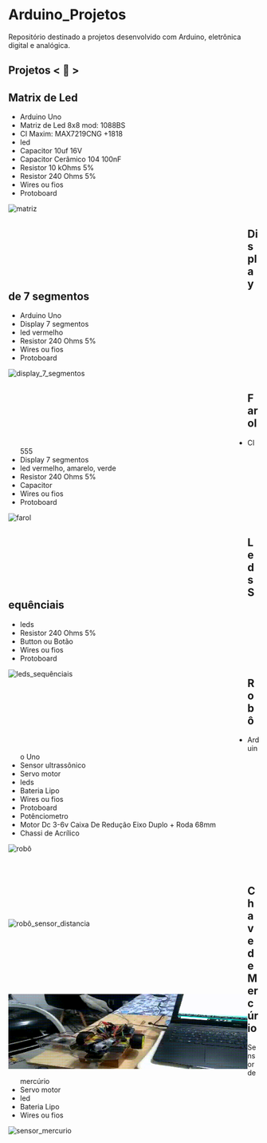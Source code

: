 # Arduino_Projetos
 Repositório destinado a projetos desenvolvido com Arduino, eletrônica digital e analógica.

## Projetos < 🚀 >

## Matrix de Led

* Arduino Uno
* Matriz de Led 8x8 mod: 1088BS
* CI Maxim: MAX7219CNG +1818
* led
* Capacitor 10uf 16V
* Capacitor Cerâmico 104 100nF
* Resistor 10 kOhms 5%
* Resistor 240 Ohms 5%
* Wires ou fios
* Protoboard

<img align="left" alt="matriz" width="480px" height="150px" src="https://github.com/alexaugusto23/Arduino_Projetos/blob/main/img/matriz_led_01.gif">

<br>

## Display de 7 segmentos

* Arduino Uno
* Display 7 segmentos
* led vermelho
* Resistor 240 Ohms 5%
* Wires ou fios
* Protoboard

<img align="left" alt="display_7_segmentos" width="480px" height="150px" src="https://github.com/alexaugusto23/Arduino_Projetos/blob/main/img/display_7_segmentos.gif">

<br/>

## Farol

* CI 555
* Display 7 segmentos
* led vermelho, amarelo, verde
* Resistor 240 Ohms 5%
* Capacitor
* Wires ou fios
* Protoboard

<img align="left" alt="farol" width="480px" height="150px" src="https://github.com/alexaugusto23/Arduino_Projetos/blob/main/img/farol.gif">

<br/>

## Leds Sequênciais

* leds
* Resistor 240 Ohms 5%
* Button ou Botão
* Wires ou fios
* Protoboard

<img align="left" alt="leds_sequênciais" width="480px" height="150px" src="https://github.com/alexaugusto23/Arduino_Projetos/blob/main/img/leds_sequenciais.gif">


 ## Robô

* Arduino Uno
* Sensor ultrassônico
* Servo motor
* leds
* Bateria Lipo
* Wires ou fios
* Protoboard
* Potênciometro
* Motor Dc 3-6v Caixa De Redução Eixo Duplo + Roda 68mm
* Chassi de Acrílico

<img align="left" alt="robô" width="480px" height="150px" src="
https://github.com/alexaugusto23/Arduino_Projetos/blob/main/img/robo.gif">

<br/>
<img align="left" alt="robô_sensor_distancia" width="480px" height="150px" src="https://github.com/alexaugusto23/Arduino_Projetos/blob/main/img/sensor_distancia.gif">

<br/>
<img align="left" alt="robô_servor_motor" width="480px" height="150px" src="https://github.com/alexaugusto23/Arduino_Projetos/blob/main/img/servor_motor.gif">

<br/>

 ## Chave de Mercúrio

* Sensor de mercúrio
* Servo motor
* led
* Bateria Lipo
* Wires ou fios

<img align="left" alt="sensor_mercurio" width="480px" height="150px" src="https://github.com/alexaugusto23/Arduino_Projetos/blob/main/img/sensor_mercurio.gif">
